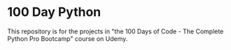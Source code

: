 # 100 Day Python
This repository is for the projects in "the 100 Days of Code - The Complete Python Pro Bootcamp" course on Udemy.
